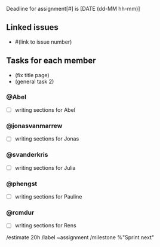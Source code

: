 Deadline for assignment[#] is [DATE (dd-MM hh-mm)]

## Linked issues

- #(link to issue number)

## Tasks for each member

- (fix title page)
- (general task 2)

### @Abel

- [ ] writing sections for Abel

### @jonasvanmarrew

- [ ] writing sections for Jonas

### @svanderkris

- [ ] writing sections for Julia

### @phengst

- [ ] writing sections for Pauline

### @rcmdur

- [ ] writing sections for Rens

/estimate 20h
/label ~assignment
/milestone %"Sprint next"
